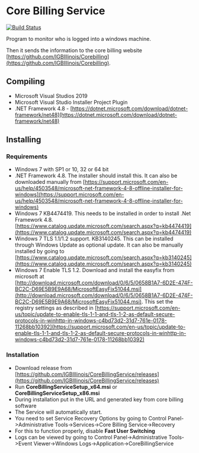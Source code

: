 # Core Billing Service

[![Build Status](https://www.travis-ci.com/IGBIllinois/CoreBillingService.svg?branch=master)](https://www.travis-ci.com/IGBIllinois/CoreBillingService)

Program to monitor who is logged into a windows machine.  

Then it sends the information to the core billing website [https://github.com/IGBIllinois/Corebilling](https://github.com/IGBIllinois/Corebilling).

## Compiling

* Microsoft Visual Studios 2019
* Microsoft Visual Studio Installer Project Plugin
* .NET Framework 4.8 - [https://dotnet.microsoft.com/download/dotnet-framework/net48](https://dotnet.microsoft.com/download/dotnet-framework/net48)

## Installing
### Requirements
* Windows 7 with SP1 or 10, 32 or 64 bit
* .NET Framework 4.8.  The installer should install this.  It can also be downloaded manually from [https://support.microsoft.com/en-us/help/4503548/microsoft-net-framework-4-8-offline-installer-for-windows](https://support.microsoft.com/en-us/help/4503548/microsoft-net-framework-4-8-offline-installer-for-windows)
* Windows 7 KB4474419.  This needs to be installed in order to install .Net Framework 4.8. [https://www.catalog.update.microsoft.com/search.aspx?q=kb4474419](https://www.catalog.update.microsoft.com/search.aspx?q=kb4474419)
* Windows 7 TLS 1.1/1.2 support. KB3140245.  This can be installed through Windows Update as optional update.  It can also be manually installed by going to [https://www.catalog.update.microsoft.com/search.aspx?q=kb3140245](https://www.catalog.update.microsoft.com/search.aspx?q=kb3140245)
* Windows 7 Enable TLS 1.2.  Download and install the easyfix from microsoft at [http://download.microsoft.com/download/0/6/5/0658B1A7-6D2E-474F-BC2C-D69E5B9E9A68/MicrosoftEasyFix51044.msi](http://download.microsoft.com/download/0/6/5/0658B1A7-6D2E-474F-BC2C-D69E5B9E9A68/MicrosoftEasyFix51044.msi).  This set the registry settings as described in [https://support.microsoft.com/en-us/topic/update-to-enable-tls-1-1-and-tls-1-2-as-default-secure-protocols-in-winhttp-in-windows-c4bd73d2-31d7-761e-0178-11268bb10392](https://support.microsoft.com/en-us/topic/update-to-enable-tls-1-1-and-tls-1-2-as-default-secure-protocols-in-winhttp-in-windows-c4bd73d2-31d7-761e-0178-11268bb10392)

### Installation
* Download release from [https://github.com/IGBIllinois/CoreBillingService/releases](https://github.com/IGBIllinois/CoreBillingService/releases)
* Run **CoreBillingServiceSetup_x64.msi** or **CoreBillingServiceSetup_x86.msi**
* During installation put in the URL and generated key from core billing software
* The Service will automatically start.
* You need to set Service Recovery Options by going to Control Panel->Administrative Tools->Services->Core Billing Service->Recovery
* For this to function properly, disable **Fast User Switching**
* Logs can be viewed by going to Control Panel->Administrative Tools->Event Viewer->Windows Logs->Application->CoreBillingService

